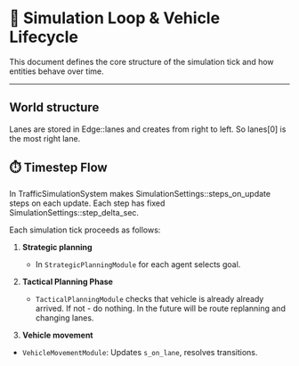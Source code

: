 # 🔁 Simulation Loop & Vehicle Lifecycle

This document defines the core structure of the simulation tick and how entities behave over time.

---

## World structure

Lanes are stored in Edge::lanes and creates from right to left. So lanes[0] is the most right lane.


## ⏱️ Timestep Flow

In TrafficSimulationSystem makes SimulationSettings::steps_on_update steps on each update. Each step has fixed SimulationSettings::step_delta_sec.

Each simulation tick proceeds as follows:

1. **Strategic planning**  
   - In `StrategicPlanningModule` for each agent selects goal.

2. **Tactical Planning Phase**  
   - `TacticalPlanningModule` checks that vehicle is already already arrived. If not - do nothing. In the future will be route replanning and changing lanes.

3. **Vehicle movement**
- `VehicleMovementModule`: Updates `s_on_lane`, resolves transitions.
